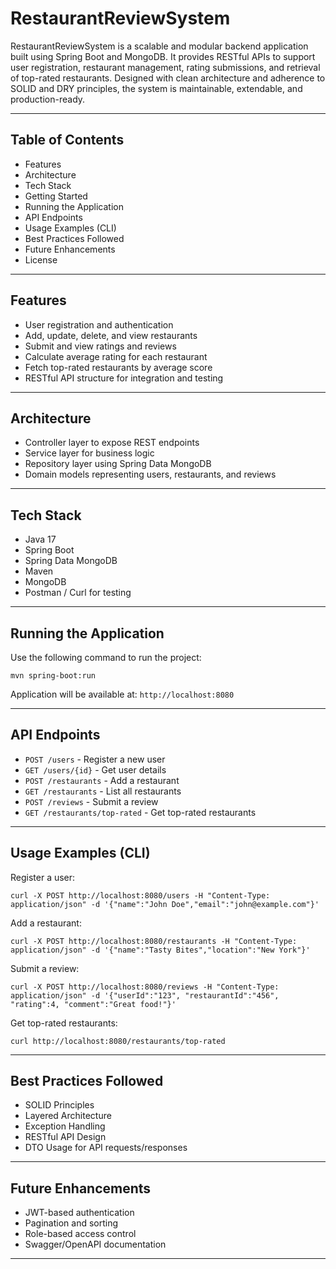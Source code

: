 # RestaurantReviewSystem

RestaurantReviewSystem is a scalable and modular backend application built using Spring Boot and MongoDB. It provides RESTful APIs to support user registration, restaurant management, rating submissions, and retrieval of top-rated restaurants. Designed with clean architecture and adherence to SOLID and DRY principles, the system is maintainable, extendable, and production-ready.

---

## Table of Contents

- Features
- Architecture
- Tech Stack
- Getting Started
- Running the Application
- API Endpoints
- Usage Examples (CLI)
- Best Practices Followed
- Future Enhancements
- License

---

## Features

- User registration and authentication
- Add, update, delete, and view restaurants
- Submit and view ratings and reviews
- Calculate average rating for each restaurant
- Fetch top-rated restaurants by average score
- RESTful API structure for integration and testing

---

## Architecture

- Controller layer to expose REST endpoints
- Service layer for business logic
- Repository layer using Spring Data MongoDB
- Domain models representing users, restaurants, and reviews

---

## Tech Stack

- Java 17
- Spring Boot
- Spring Data MongoDB
- Maven
- MongoDB
- Postman / Curl for testing

---


## Running the Application

Use the following command to run the project:
```
mvn spring-boot:run
```

Application will be available at: `http://localhost:8080`

---

## API Endpoints

- `POST /users` - Register a new user
- `GET /users/{id}` - Get user details
- `POST /restaurants` - Add a restaurant
- `GET /restaurants` - List all restaurants
- `POST /reviews` - Submit a review
- `GET /restaurants/top-rated` - Get top-rated restaurants

---

## Usage Examples (CLI)

Register a user:
```
curl -X POST http://localhost:8080/users -H "Content-Type: application/json" -d '{"name":"John Doe","email":"john@example.com"}'
```

Add a restaurant:
```
curl -X POST http://localhost:8080/restaurants -H "Content-Type: application/json" -d '{"name":"Tasty Bites","location":"New York"}'
```

Submit a review:
```
curl -X POST http://localhost:8080/reviews -H "Content-Type: application/json" -d '{"userId":"123", "restaurantId":"456", "rating":4, "comment":"Great food!"}'
```

Get top-rated restaurants:
```
curl http://localhost:8080/restaurants/top-rated
```

---

## Best Practices Followed

- SOLID Principles
- Layered Architecture
- Exception Handling
- RESTful API Design
- DTO Usage for API requests/responses

---

## Future Enhancements

- JWT-based authentication
- Pagination and sorting
- Role-based access control
- Swagger/OpenAPI documentation

---
